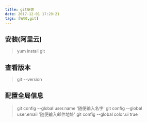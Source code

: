 ```yaml
---
title: git安装
date: 2017-12-01 17:20:21
tags: [安装,git]
---
```


## 安装(阿里云)
> yum install git

## 查看版本
> git --version

## 配置全局信息
> git config --global user.name '随便输入名字'
> git config --global user.email '随便输入邮件地址'
> git config --global color.ui true
